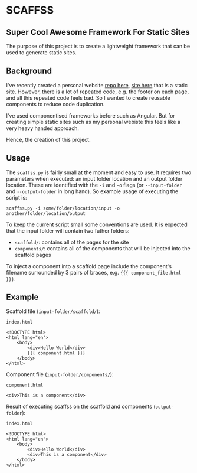 # SCAFFSS

## Super Cool Awesome Framework For Static Sites

The purpose of this project is to create a lightweight framework that can be used to generate static sites.

## Background

I've recently created a personal website [repo here](https://github.com/twarsop/personal-website), [site here](http://tomwarsop.com/) that is a static site. However, there is a lot of repeated code, e.g. the footer on each page, and all this repeated code feels bad. So I wanted to create reusable components to reduce code duplication.

I've used componentised frameworks before such as Angular. But for creating simple static sites such as my personal webiste this feels like a very heavy handed approach.

Hence, the creation of this project.

## Usage

The `scaffss.py` is fairly small at the moment and easy to use. It requires two parameters when executed: an input folder location and an output folder location. These are identified with the `-i` and `-o` flags (or `--input-folder` and `--output-folder` in long hand). So example usage of executing the script is:

```
scaffss.py -i some/folder/location/input -o another/folder/location/output
```

To keep the current script small some conventions are used. It is expected that the input folder will contain two futher folders:
- `scaffold/`: contains all of the pages for the site
- `components/`: contains all of the components that will be injected into the scaffold pages

To inject a component into a scaffold page include the component's filename surrounded by 3 pairs of braces, e.g. `{{{ component_file.html }}}`.

## Example

Scaffold file (`input-folder/scaffold/`):

```
index.html

<!DOCTYPE html>
<html lang="en">
    <body>
        <div>Hello World</div>
        {{{ component.html }}}
    </body>
</html>
```

Component file (`input-folder/components/`):

```
component.html

<div>This is a component</div>
```

Result of executing scaffss on the scaffold and components (`output-folder`):

```
index.html

<!DOCTYPE html>
<html lang="en">
    <body>
        <div>Hello World</div>
        <div>This is a component</div>
    </body>
</html>
```